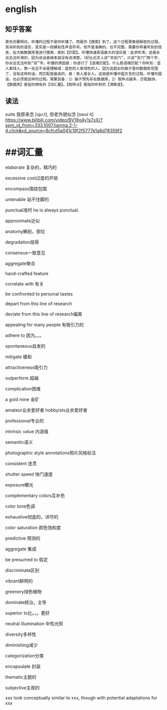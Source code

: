 # english
## 知乎答案

```
首先你要明白，听懂的过程不是你听懂了。而是你【搜索】到了。这个过程更像是解密的过程。耳朵听到的语言，其实是一段模拟性声音符号。他不是准确的，也不完整。需要你带着听到的信息，在大脑数据库里进行搜索，直到【匹配】。听懂快速英语最大的误区是：追求听清。这是永远无法听清的，因为说话者根本就没有说清楚。（好比北京人说“天安门”，只说“天门”两个字，你永远无法听到“安”字。听懂的原因是：你进行了【语境匹配】。什么是语境匹配？你听到：蓝人爱绿人。第一反应不会是理解成：蓝色的人爱绿色的人。因为这超出你脑子里的数据库范围了，没有这样的话。而匹配度最高的，是：男人爱女人。这就是听懂中国方言的过程。听懂外国话，也必须是这样的过程。需要具备：1）脑子预先存在数据库。2）取样点越多，匹配越快。【数据库】是指你拥有的【词汇量】。【取样点】是指你听到的【清晰度】。
```

## 读法
suite 我原来念 [sju:t], 但老外貌似念 [swui it] https://www.bilibili.com/video/BV18g4y1s7xX/?spm_id_from=333.1007.tianma.2-1-4.click&vd_source=8cfcd5a041c19f2f5777e1a8d78359f2



##词汇量
===============================================================
elaborate 复杂的，精巧的

excessive cost过度的开销

encompass围绕包围 

untenable 站不住脚的

punctual准时 he is always punctual.

approximate近似

anatomy解剖，部位 

degradation屈辱

consensus一致意见

aggregate聚合

hand-crafted feature

correlate with 有关

be confronted to personal tastes

depart from this line of research

deviate from this line of research偏离

appealing for many people 有吸引力的

adhere to 因为。。。

spontaneous自发的

mitigate 缓和

attractiveness吸引力

outperform 超越

complication困难

a gold mine 金矿

amateur业余爱好者
hobbyists业余爱好者

professional专业的

intrinsic value 内涵值

semantic语义

photographic style annotations照片风格标注

consistent 连贯

shutter speed 快门速度

exposure曝光 

complementary colors互补色

color tone色调

exhaustive彻底的，详尽的

color saturation 颜色饱和度

predictive 预测的

aggregate 集成

be presumed to 假定

discriminate区别

vibrant鲜明的

greenery绿色植物

dominate统治，主导

superior to比。。。更好

neutral illumination 中性光照

diversity多样性

diminishing减少

categorization分类

encapsulate 封装

thematic主题的

subjective主观的

xxx look conceptually similar to xxx, though with potential adaptations for xxx




